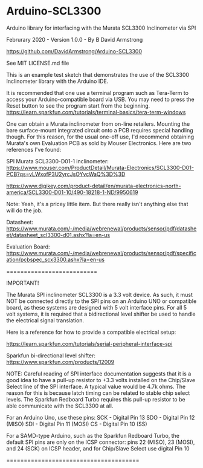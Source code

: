 # Arduino-SCL3300


Arduino library for interfacing with the Murata SCL3300 Inclinometer via SPI

Februrary 2020 - Version 1.0.0 - 
By B David Armstrong

https://github.com/DavidArmstrong/Arduino-SCL3300

See MIT LICENSE.md file

This is an example test sketch that demonstrates the use of the SCL3300 Inclinometer library with the Arduino IDE.  

It is recommended that one use a terminal program such as Tera-Term to access your Arduino-compatible board via USB.  You may need to press the Reset button to see the program start from the beginning.
https://learn.sparkfun.com/tutorials/terminal-basics/tera-term-windows

One can obtain a Murata inclinometer from on-line retailers.  Mounting the bare surface-mount integrated circuit onto a PCB requires special handling though. For this reason, for the usual one-off use, I'd recommend obtaining Murata's own Evaluation PCB as sold by Mouser Electronics.  Here are two references I've found:

SPI Murata SCL3300-D01-1 inclinometer: https://www.mouser.com/ProductDetail/Murata-Electronics/SCL3300-D01-PCB?qs=vLWxofP3U2yrcJsOYvcWaQ%3D%3D

https://www.digikey.com/product-detail/en/murata-electronics-north-america/SCL3300-D01-10/490-18218-1-ND/9950619

Note: Yeah, it's a pricey little item.  But there really isn't anything else that will do the job.

Datasheet: https://www.murata.com/-/media/webrenewal/products/sensor/pdf/datasheet/datasheet_scl3300-d01.ashx?la=en-us

Evaluation Board: https://www.murata.com/-/media/webrenewal/products/sensor/pdf/specification/pcbspec_scx3300.ashx?la=en-us

==========================

IMPORTANT!

The Murata SPI inclinometer SCL3300 is a 3.3 volt device.  As such, it must NOT be connected directly to the SPI pins on an Arduino UNO or compatible board, as these systems are designed with 5 volt interface pins.  For all 5 volt systems, it is required that a bidirectional level shifter be used to handle the electrical signal translation.

Here is a reference for how to provide a compatible electrical setup:

https://learn.sparkfun.com/tutorials/serial-peripheral-interface-spi

Sparkfun bi-directional level shifter: https://www.sparkfun.com/products/12009

NOTE: Careful reading of SPI interface documentation suggests that it is a good idea to have a pull-up resistor to +3.3 volts installed on the Chip/Slave Select line of the SPI interface.  A typical value would be 4.7k ohms.  The reason for this is because latch timing can be related to stable chip select levels.  The Sparkfun Redboard Turbo requires this pull-up resistor to be able communicate with the SCL3300 at all.

For an Arduino Uno, use these pins:
SCK - Digital Pin 13
SDO - Digital Pin 12 (MISO)
SDI - Digital Pin 11 (MOSI)
CS - Digital Pin 10  (SS)

For a SAMD-type Arduino, such as the Sparkfun Redboard Turbo, the default SPI pins are only on the ICSP connector:
pins 22 (MISO), 23 (MOSI), and 24 (SCK) on ICSP header, and for Chip/Slave Select use digital Pin 10

======================================
